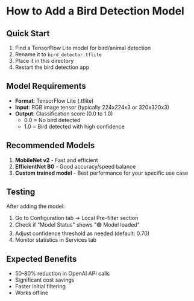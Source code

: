 # How to Add a Bird Detection Model

## Quick Start
1. Find a TensorFlow Lite model for bird/animal detection
2. Rename it to `bird_detector.tflite`
3. Place it in this directory
4. Restart the bird detection app

## Model Requirements
- **Format**: TensorFlow Lite (.tflite)
- **Input**: RGB image tensor (typically 224x224x3 or 320x320x3)
- **Output**: Classification score (0.0 to 1.0)
  - 0.0 = No bird detected
  - 1.0 = Bird detected with high confidence

## Recommended Models
1. **MobileNet v2** - Fast and efficient
2. **EfficientNet B0** - Good accuracy/speed balance
3. **Custom trained model** - Best performance for your specific use case

## Testing
After adding the model:
1. Go to Configuration tab → Local Pre-filter section
2. Check if "Model Status" shows "🟢 Model loaded"
3. Adjust confidence threshold as needed (default: 0.70)
4. Monitor statistics in Services tab

## Expected Benefits
- 50-80% reduction in OpenAI API calls
- Significant cost savings
- Faster initial filtering
- Works offline
